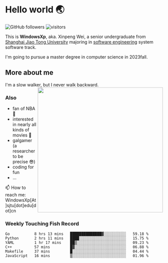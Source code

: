 <!--
**WindowsXp-Beta/WindowsXp-Beta** is a ✨ _special_ ✨ repository because its `README.md` (this file) appears on your GitHub profile.

Here are some ideas to get you started:

- 🔭 I’m currently working on ...
- 🌱 I’m currently learning ...
- 👯 I’m looking to collaborate on ...
- 🤔 I’m looking for help with ...
- 💬 Ask me about ...
- 📫 How to reach me: ...
- 😄 Pronouns: ...
- ⚡ Fun fact: ...
-->
# Hello world :earth_asia:

![GitHub followers](https://img.shields.io/github/followers/WindowsXp-Beta?style=social)
![visitors](https://visitor-badge.glitch.me/badge?page_id=WindowsXp-Beta)

This is **WindowsXp**, aka. Xinpeng Wei, a senior undergraduate from [Shanghai Jiao Tong University](http://en.sjtu.edu.cn/) majoring in [software engineering](http://www.se.sjtu.edu.cn/) system software track.

I'm going to pursue a master degree in computer science in 2023fall.

## More about me

I'm a slow walker, but I never walk backward.<img align='right' src='https://github-readme-stats.vercel.app/api/top-langs/?username=WindowsXp-Beta&layout=compact&hide=scss,hcl,Tcl&langs_count=5&theme=tokyonight' width='400px'>

### Also
- fan of NBA :basketball:
- interested in nearly all kinds of movies :movie_camera:
- galgamer (a researcher to be precise :sunglasses:)
- coding for fun
- ...

📫 How to reach me: WindowsXp[At]sjtu[dot]edu[dot]cn

### Weekly Touching Fish Record

<!--START_SECTION:waka-->

```text
Go           8 hrs 13 mins   ██████████████▓░░░░░░░░░░   59.18 %
Python       2 hrs 11 mins   ████░░░░░░░░░░░░░░░░░░░░░   15.75 %
YAML         1 hr 17 mins    ██▒░░░░░░░░░░░░░░░░░░░░░░   09.23 %
C++          57 mins         █▓░░░░░░░░░░░░░░░░░░░░░░░   06.88 %
Makefile     37 mins         █░░░░░░░░░░░░░░░░░░░░░░░░   04.44 %
JavaScript   16 mins         ▒░░░░░░░░░░░░░░░░░░░░░░░░   01.96 %
```

<!--END_SECTION:waka-->
